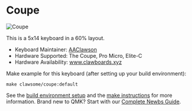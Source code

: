 # Coupe

![Coupe](https://images.squarespace-cdn.com/content/v1/5ec961924eb3960db955f752/1591981988950-D64UDSNKPAT91WUA8RNC/ke17ZwdGBToddI8pDm48kDHPSfPanjkWqhH6pl6g5ph7gQa3H78H3Y0txjaiv_0fDoOvxcdMmMKkDsyUqMSsMWxHk725yiiHCCLfrh8O1z4YTzHvnKhyp6Da-NYroOW3ZGjoBKy3azqku80C789l0mwONMR1ELp49Lyc52iWr5dNb1QJw9casjKdtTg1_-y4jz4ptJBmI9gQmbjSQnNGng/Coupe3.jpeg?format=1000w)

This is a 5x14 keyboard in a 60% layout.

* Keyboard Maintainer: [AAClawson](http://github.com/AlisGraveNil)
* Hardware Supported: The Coupe, Pro Micro, Elite-C
* Hardware Availability: www.clawboards.xyz

Make example for this keyboard (after setting up your build environment):

    make clawsome/coupe:default

See the [build environment setup](https://docs.qmk.fm/#/getting_started_build_tools) and the [make instructions](https://docs.qmk.fm/#/getting_started_make_guide) for more information. Brand new to QMK? Start with our [Complete Newbs Guide](https://docs.qmk.fm/#/newbs).
